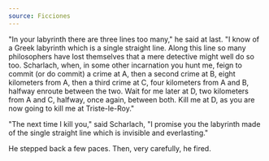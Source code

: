 ```yaml
---
source: Ficciones
---
```


"In your labyrinth there are three lines too many," he said at last. "I know of a Greek
labyrinth which is a single straight line. Along this line so many philosophers have lost
themselves that a mere detective might well do so too. Scharlach, when, in some
other incarnation you hunt me, feign to commit (or do commit) a crime at A, then a
second crime at B, eight kilometers from A, then a third crime at C, four kilometers
from A and B, halfway enroute between the two. Wait for me later at D, two
kilometers from A and C, halfway, once again, between both. Kill me at D, as you
are now going to kill me at Triste-le-Roy."

"The next time I kill you," said Scharlach, "I promise you the labyrinth made of the
single straight line which is invisible and everlasting."

He stepped back a few paces. Then, very carefully, he fired.
